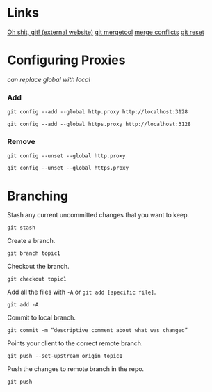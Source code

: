 # Links

[Oh shit, git! (external website)](http://ohshitgit.com/)
[git mergetool](https://gist.github.com/karenyyng/f19ff75c60f18b4b8149)
[merge conflicts](https://www.git-tower.com/learn/git/ebook/en/command-line/advanced-topics/merge-conflicts)
[git reset](https://git-scm.com/blog)

# Configuring Proxies

*can replace global with local*

### Add

  `git config --add --global http.proxy http://localhost:3128`

  `git config --add --global https.proxy http://localhost:3128`

### Remove

  `git config --unset --global http.proxy`

  `git config --unset --global https.proxy`

#  Branching

Stash any current uncommitted changes that you want to keep.

  `git stash`

Create a branch.

  `git branch topic1`

Checkout the branch.

  `git checkout topic1`

Add all the files with `-A` or `git add [specific file]`.

  `git add -A`

Commit to local branch.

  `git commit -m “descriptive comment about what was changed”`

Points your client to the correct remote branch.

  `git push --set-upstream origin topic1`

Push the changes to remote branch in the repo.

  `git push`
